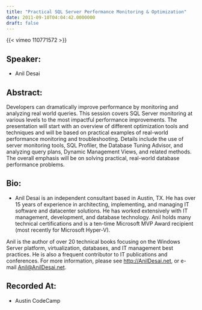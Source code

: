 ```yaml
---
title: "Practical SQL Server Performance Monitoring & Optimization"
date: 2011-09-10T04:04:42.0000000
draft: false
---
```


{{< vimeo 110771572 >}}

## Speaker:

 - Anil Desai

## Abstract:

<p>Developers can dramatically improve performance by monitoring and analyzing real world queries. This session covers SQL Server monitoring at various levels to the most impactful performance improvements. The presentation will start with an overview of different optimization tools and techniques and will be based on practical examples of real-world performance monitoring and troubleshooting. Details include the use of server monitoring tools, SQL Profiler, the Database Tuning Advisor, and analyzing query plans, Dynamic Management Views, and related methods. The overall emphasis will be on solving practical, real-world database performance problems.</p>

## Bio:

 - <p>Anil Desai is an independent consultant based in Austin, TX. He has over 15 years of experience in architecting, implementing, and managing IT software and datacenter solutions. He has worked extensively with IT management, development, and database technology. Anil holds many technical certifications and is a ten-time Microsoft MVP Award recipient (most recently for Microsoft Hyper-V).
Anil is the author of over 20 technical books focusing on the Windows Server platform, virtualization, databases, and IT management best practices. He is also a frequent contributor to IT publications and conferences. For more information, please see http://AnilDesai.net, or e-mail Anil@AnilDesai.net.
 </p>

## Recorded At:

 - Austin CodeCamp

